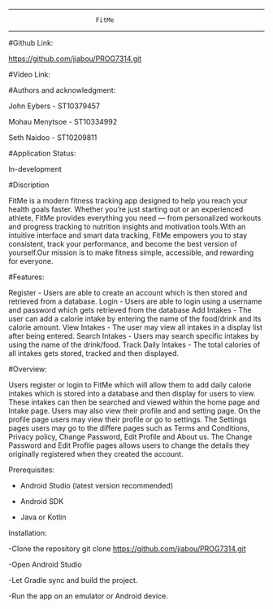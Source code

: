--------------------------------------------------------
		                  	FitMe
--------------------------------------------------------

#Github Link:

 https://github.com/jiabou/PROG7314.git

#Video Link:

 

#Authors and acknowledgment:

 John Eybers 	- ST10379457
 
 Mohau Menytsoe	- ST10334992
 
 Seth Naidoo	- ST10209811

#Application Status:

 In-development

#Discription

 FitMe is a modern fitness tracking app designed to help you reach your health
 goals faster. Whether you’re just starting out or an experienced athlete, FitMe 
 provides everything you need — from personalized workouts and progress tracking 
 to nutrition insights and motivation tools.With an intuitive interface and smart
 data tracking, FitMe empowers you to stay consistent, track your performance,
 and become the best version of yourself.Our mission is to make fitness simple, 
 accessible, and rewarding for everyone.

#Features:

 Register - Users are able to create an account which is then stored and retrieved from a database.
 Login - Users are able to login using a username and password which gets retrieved from the database
 Add Intakes - The user can add a calorie intake by entering the name of the food/drink and its calorie amount.
 View Intakes - The user may view all intakes in a display list after being entered.
 Search Intakes - Users may search specific intakes by using the name of the drink/food.
 Track Daily Intakes - The total calories of all intakes gets stored, tracked and then displayed.

#Overview:

 Users register or login to FitMe which will allow them to add daily calorie intakes which is stored into a database
 and then display for users to view. These intakes can then be searched and viewed within the home page and Intake page.
 Users may also view their profile and and setting page. On the profile page users may view their profile or go to settings.
 The Settings pages users may go to the differe pages such as Terms and Conditions, Privacy policy, Change Password, Edit
 Profile and About us. The Change Password and Edit Profile pages allows users to change the details they originally registered
 when they created the account. 

Prerequisites:

- Android Studio (latest version recommended)
  
- Android SDK
  
- Java or Kotlin 

Installation:

 -Clone the repository
   git clone https://github.com/jiabou/PROG7314.git
   
 -Open Android Studio
 
 -Let Gradle sync and build the project.
 
 -Run the app on an emulator or Android device.

